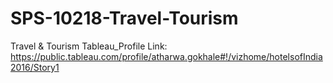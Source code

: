 # SPS-10218-Travel-Tourism
Travel &amp; Tourism
Tableau_Profile Link: https://public.tableau.com/profile/atharwa.gokhale#!/vizhome/hotelsofIndia2016/Story1
